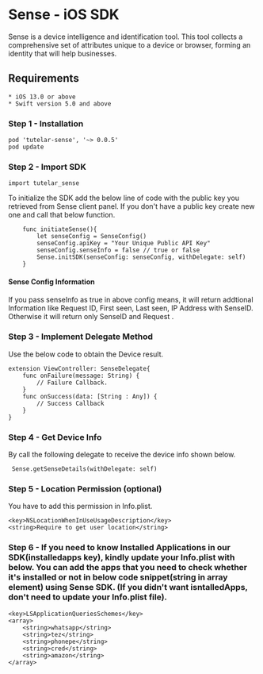 # Sense - iOS SDK 

Sense is a device intelligence and identification tool. This tool collects a comprehensive set of attributes unique to a device or browser, forming an identity that will help businesses.

## Requirements
    * iOS 13.0 or above
    * Swift version 5.0 and above

### Step 1 - Installation
```
pod 'tutelar-sense', '~> 0.0.5'
pod update
```
### Step 2 - Import SDK
```
import tutelar_sense
```
To initialize the SDK add the below line of code with the public key you retrieved from Sense client panel. If you don't have a public key create new one and call that below function.

```
    func initiateSense(){
        let senseConfig = SenseConfig()
        senseConfig.apiKey = "Your Unique Public API Key"
        senseConfig.senseInfo = false // true or false
        Sense.initSDK(senseConfig: senseConfig, withDelegate: self)
    }

```
#### Sense Config Information

If you pass senseInfo as true in above config means, it will return addtional Information like Request ID, First seen, Last seen, IP Address with SenseID. Otherwise it will return only SenseID and Request .


### Step 3 - Implement  Delegate Method
Use the below code to obtain the Device result.
```
extension ViewController: SenseDelegate{
    func onFailure(message: String) {
        // Failure Callback.
    }
    func onSuccess(data: [String : Any]) {
        // Success Callback
    }
}
```
### Step 4 - Get Device Info
By call the following delegate to receive the device info shown below.
```
 Sense.getSenseDetails(withDelegate: self)
```
### Step 5 - Location Permission (optional)
You have to add this permission in Info.plist.

```
<key>NSLocationWhenInUseUsageDescription</key>
<string>Require to get user location</string>
```

### Step 6 - If you need to know Installed Applications in our SDK(installedapps key), kindly update your Info.plist with below. You can add the apps that you need to check whether it's installed or not in below code snippet(string in array element) using Sense SDK. (If you didn't want isntalledApps, don't need to update your Info.plist file).

```
<key>LSApplicationQueriesSchemes</key>
<array>
    <string>whatsapp</string>
    <string>tez</string>
    <string>phonepe</string>
    <string>cred</string>
    <string>amazon</string>
</array>
```
